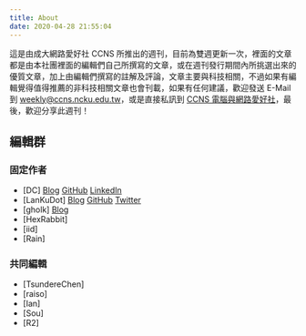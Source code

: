 ```yaml
---
title: About
date: 2020-04-28 21:55:04
---
```


這是由成大網路愛好社 CCNS 所推出的週刊，目前為雙週更新一次，裡面的文章都是由本社團裡面的編輯們自己所撰寫的文章，或在週刊發行期間內所挑選出來的優質文章，加上由編輯們撰寫的註解及評論，文章主要與科技相關，不過如果有編輯覺得值得推薦的非科技相關文章也會刊載，如果有任何建議，歡迎發送 E-Mail 到 weekly@ccns.ncku.edu.tw，或是直接私訊到 [CCNS 電腦與網路愛好社](https://www.facebook.com/ncku.ccns/)，最後，歡迎分享此週刊！

編輯群
---
### 固定作者
* [DC] [Blog](https://blog.danielchen.cc/) [GitHub](https://github.com/d4n1elchen) [LinkedIn](https://linkedin.com/in/d4n1el/)
* [LanKuDot] [Blog](https://airfishqi.blogspot.com/) [GitHub](https://github.com/LanKuDot) [Twitter](https://twitter.com/LanKuDot)
* [gholk] [Blog](//gholk.github.io)
* [HexRabbit]
* [iid]
* [Rain]

### 共同編輯
* [TsundereChen]
* [raiso]
* [Ian]
* [Sou]
* [R2]